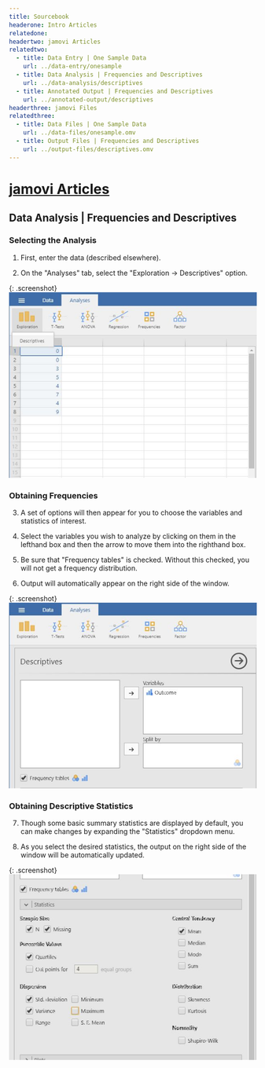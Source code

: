 ```yaml
---
title: Sourcebook
headerone: Intro Articles
relatedone:
headertwo: jamovi Articles
relatedtwo:
  - title: Data Entry | One Sample Data
    url: ../data-entry/onesample
  - title: Data Analysis | Frequencies and Descriptives
    url: ../data-analysis/descriptives
  - title: Annotated Output | Frequencies and Descriptives
    url: ../annotated-output/descriptives
headerthree: jamovi Files
relatedthree:
  - title: Data Files | One Sample Data
    url: ../data-files/onesample.omv
  - title: Output Files | Frequencies and Descriptives
    url: ../output-files/descriptives.omv
---
```


# [jamovi Articles](../index.md)

## Data Analysis | Frequencies and Descriptives

### Selecting the Analysis

1. First, enter the data (described elsewhere). 

2. On the "Analyses" tab, select the "Exploration -> Descriptives" option.

{: .screenshot}
![Screenshot for selecting analysis](descriptives1.png)

### Obtaining Frequencies

3. A set of options will then appear for you to choose the variables and statistics of interest.

4. Select the variables you wish to analyze by clicking on them in the lefthand box and then the arrow to move them into the righthand box.

5. Be sure that "Frequency tables" is checked. Without this checked, you will not get a frequency distribution.

6. Output will automatically appear on the right side of the window. 

{: .screenshot}
![Screenshot for obtaining frequencies](descriptives2.png)

### Obtaining Descriptive Statistics

7. Though some basic summary statistics are displayed by default, you can make changes by expanding the "Statistics" dropdown menu.

8. As you select the desired statistics, the output on the right side of the window will be automatically updated. 

{: .screenshot}
![Screenshot for obtaining descriptives](descriptives3.png)
